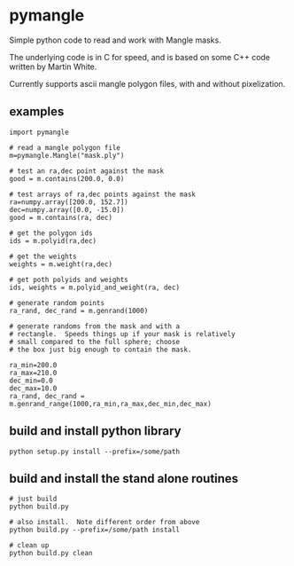 pymangle
========

Simple python code to read and work with Mangle masks.

The underlying code is in C for speed, and is based on some C++ code written by
Martin White.

Currently supports ascii mangle polygon files, with and without pixelization.

examples
--------

    import pymangle

    # read a mangle polygon file
    m=pymangle.Mangle("mask.ply")

    # test an ra,dec point against the mask
    good = m.contains(200.0, 0.0)

    # test arrays of ra,dec points against the mask
    ra=numpy.array([200.0, 152.7])
    dec=numpy.array([0.0, -15.0])
    good = m.contains(ra, dec)

    # get the polygon ids
    ids = m.polyid(ra,dec)
    
    # get the weights
    weights = m.weight(ra,dec)

    # get poth polyids and weights
    ids, weights = m.polyid_and_weight(ra, dec)

    # generate random points    
    ra_rand, dec_rand = m.genrand(1000)

    # generate randoms from the mask and with a
    # rectangle.  Speeds things up if your mask is relatively
    # small compared to the full sphere; choose
    # the box just big enough to contain the mask.

    ra_min=200.0
    ra_max=210.0
    dec_min=0.0
    dec_max=10.0
    ra_rand, dec_rand = m.genrand_range(1000,ra_min,ra_max,dec_min,dec_max)

build and install python library
--------------------------------

    python setup.py install --prefix=/some/path

build and install the stand alone routines
------------------------------------------

    # just build
    python build.py

    # also install.  Note different order from above
    python build.py --prefix=/some/path install

    # clean up
    python build.py clean

